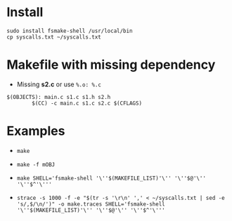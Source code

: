 Install
=======

```
sudo install fsmake-shell /usr/local/bin
cp syscalls.txt ~/syscalls.txt
```

Makefile with missing dependency
================================

* Missing **s2.c** or use `%.o: %.c`

```make
$(OBJECTS): main.c s1.c s1.h s2.h
        $(CC) -c main.c s1.c s2.c $(CFLAGS)
```

Examples
========

* `make`

* `make -f mOBJ`

* `make SHELL='fsmake-shell '\''$(MAKEFILE_LIST)'\'' '\''$@'\'' '\''$^'\'''`

* `strace -s 1000 -f -e "$(tr -s '\r\n' ',' < ~/syscalls.txt | sed -e 's/,$/\n/')" -o make.traces SHELL='fsmake-shell '\''$(MAKEFILE_LIST)'\'' '\''$@'\'' '\''$^'\'''`
